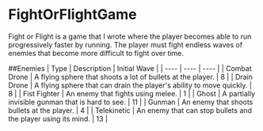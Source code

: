 # FightOrFlightGame
Fight or Flight is a game that I wrote where the player becomes able to run progressively faster by running. The player 
must fight endless waves of enemies that become more difficult to fight over time.

##Enemies
| Type | Description | Initial Wave |
| ---- | ---- | ---- |
| Combat Drone | A flying sphere that shoots a lot of bullets at the player. | 8 |
| Drain Drone | A flying sphere that can drain the player's ability to move quickly. | 8 |
| Fist Fighter | An enemy that fights using melee. | 1 |
| Ghost | A partially invisible gunman that is hard to see. | 11 |
| Gunman | An enemy that shoots bullets at the player. | 4 |
| Telekinetic | An enemy that can stop bullets and the player using its mind. | 13 |
